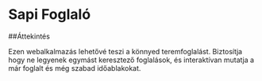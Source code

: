 # Sapi Foglaló

##Áttekintés

Ezen webalkalmazás lehetővé teszi a könnyed teremfoglalást. Biztosítja hogy ne legyenek egymást keresztező foglalások, és interaktívan mutatja a már foglalt és még szabad időablakokat.